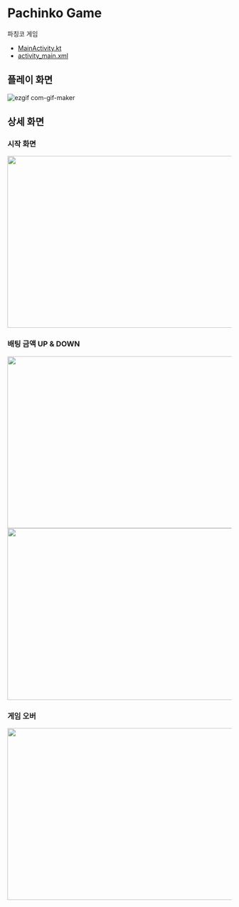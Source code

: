# Pachinko Game
파칭코 게임
- [MainActivity.kt](https://github.com/cosmickj/pachinko-game/blob/main/app/src/main/java/com/example/gamemaking/MainActivity.kt)
- [activity_main.xml](https://github.com/cosmickj/pachinko-game/blob/main/app/src/main/res/layout/activity_main.xml)

## 플레이 화면
![ezgif com-gif-maker](https://user-images.githubusercontent.com/59843639/131473893-a26e7527-98c4-4bbd-89bc-ff81acb126cc.gif)

## 상세 화면
### 시작 화면
<img src = 'https://user-images.githubusercontent.com/59843639/131505675-2a4d0ca1-af41-492a-b1f2-61ddf1672877.png' width='805' height='385'>

### 배팅 금액 UP & DOWN
<img src = 'https://user-images.githubusercontent.com/59843639/131505703-281d637f-bcfc-41e2-818e-c82d83f4c0c3.png' width='805' height='385'><img src = 'https://user-images.githubusercontent.com/59843639/131505719-6fcb1750-4484-4050-b468-4b143b5073de.png' width='805' height='385'>

### 게임 오버
<img src = 'https://user-images.githubusercontent.com/59843639/131505722-51317fd3-d925-4653-896f-abbfac553f5a.png' width='805' height='385'>
